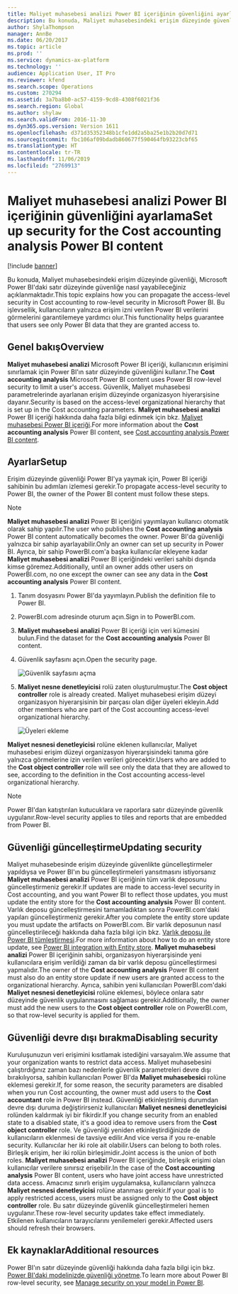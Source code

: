 ```yaml
---
title: Maliyet muhasebesi analizi Power BI içeriğinin güvenliğini ayarlama
description: Bu konuda, Maliyet muhasebesindeki erişim düzeyinde güvenliği, Microsoft Power BI'daki satır düzeyinde güvenliğe nasıl yayabileceğiniz açıklanmaktadır. Bu işlevsellik, kullanıcıların yalnızca erişim izni verilen Power BI verilerini görmelerini garantilemeye yardımcı olur.
author: ShylaThompson
manager: AnnBe
ms.date: 06/20/2017
ms.topic: article
ms.prod: ''
ms.service: dynamics-ax-platform
ms.technology: ''
audience: Application User, IT Pro
ms.reviewer: kfend
ms.search.scope: Operations
ms.custom: 270294
ms.assetid: 3a7ba8b0-ac57-4159-9cd8-4308f6021f36
ms.search.region: Global
ms.author: shylaw
ms.search.validFrom: 2016-11-30
ms.dyn365.ops.version: Version 1611
ms.openlocfilehash: d371d35352348b1cfe1dd2a5ba25e1b2b20d7d71
ms.sourcegitcommit: fbc106af09bdadb860677f590464fb93223cbf65
ms.translationtype: HT
ms.contentlocale: tr-TR
ms.lasthandoff: 11/06/2019
ms.locfileid: "2769913"
---
```

# <a name="set-up-security-for-the-cost-accounting-analysis-power-bi-content"></a><span data-ttu-id="ef8de-104">Maliyet muhasebesi analizi Power BI içeriğinin güvenliğini ayarlama</span><span class="sxs-lookup"><span data-stu-id="ef8de-104">Set up security for the Cost accounting analysis Power BI content</span></span>

[!include [banner](../includes/banner.md)]

<span data-ttu-id="ef8de-105">Bu konuda, Maliyet muhasebesindeki erişim düzeyinde güvenliği, Microsoft Power BI'daki satır düzeyinde güvenliğe nasıl yayabileceğiniz açıklanmaktadır.</span><span class="sxs-lookup"><span data-stu-id="ef8de-105">This topic explains how you can propagate the access-level security in Cost accounting to row-level security in Microsoft Power BI.</span></span> <span data-ttu-id="ef8de-106">Bu işlevsellik, kullanıcıların yalnızca erişim izni verilen Power BI verilerini görmelerini garantilemeye yardımcı olur.</span><span class="sxs-lookup"><span data-stu-id="ef8de-106">This functionality helps guarantee that users see only Power BI data that they are granted access to.</span></span>

## <a name="overview"></a><span data-ttu-id="ef8de-107">Genel bakış</span><span class="sxs-lookup"><span data-stu-id="ef8de-107">Overview</span></span>

<span data-ttu-id="ef8de-108">**Maliyet muhasebesi analizi** Microsoft Power BI içeriği, kullanıcının erişimini sınırlamak için Power BI'ın satır düzeyinde güvenliğini kullanır.</span><span class="sxs-lookup"><span data-stu-id="ef8de-108">The **Cost accounting analysis** Microsoft Power BI content uses Power BI row-level security to limit a user's access.</span></span> <span data-ttu-id="ef8de-109">Güvenlik, Maliyet muhasebesi parametrelerinde ayarlanan erişim düzeyinde organizasyon hiyerarşisine dayanır.</span><span class="sxs-lookup"><span data-stu-id="ef8de-109">Security is based on the access-level organizational hierarchy that is set up in the Cost accounting parameters.</span></span> <span data-ttu-id="ef8de-110">**Maliyet muhasebesi analizi** Power BI içeriği hakkında daha fazla bilgi edinmek için bkz. [Maliyet muhasebesi Power BI içeriği](cost-accounting-analysis-content-pack.md).</span><span class="sxs-lookup"><span data-stu-id="ef8de-110">For more information about the **Cost accounting analysis** Power BI content, see [Cost accounting analysis Power BI content](cost-accounting-analysis-content-pack.md).</span></span>

## <a name="setup"></a><span data-ttu-id="ef8de-111">Ayarlar</span><span class="sxs-lookup"><span data-stu-id="ef8de-111">Setup</span></span>
<span data-ttu-id="ef8de-112">Erişim düzeyinde güvenliği Power BI'ya yaymak için, Power BI içeriği sahibinin bu adımları izlemesi gerekir.</span><span class="sxs-lookup"><span data-stu-id="ef8de-112">To propagate access-level security to Power BI, the owner of the Power BI content must follow these steps.</span></span>

> [!NOTE]
> <span data-ttu-id="ef8de-113">**Maliyet muhasebesi analizi** Power BI içeriğini yayımlayan kullanıcı otomatik olarak sahip yapılır.</span><span class="sxs-lookup"><span data-stu-id="ef8de-113">The user who publishes the **Cost accounting analysis** Power BI content automatically becomes the owner.</span></span> <span data-ttu-id="ef8de-114">Power BI'da güvenliği yalnızca bir sahip ayarlayabilir.</span><span class="sxs-lookup"><span data-stu-id="ef8de-114">Only an owner can set up security in Power BI.</span></span> <span data-ttu-id="ef8de-115">Ayrıca, bir sahip PowerBI.com'a başka kullanıcılar ekleyene kadar **Maliyet muhasebesi analizi** Power BI içeriğindeki verileri sahibi dışında kimse göremez.</span><span class="sxs-lookup"><span data-stu-id="ef8de-115">Additionally, until an owner adds other users on PowerBI.com, no one except the owner can see any data in the **Cost accounting analysis** Power BI content.</span></span>

1. <span data-ttu-id="ef8de-116">Tanım dosyasını Power BI'da yayımlayın.</span><span class="sxs-lookup"><span data-stu-id="ef8de-116">Publish the definition file to Power BI.</span></span>
2. <span data-ttu-id="ef8de-117">PowerBI.com adresinde oturum açın.</span><span class="sxs-lookup"><span data-stu-id="ef8de-117">Sign in to PowerBI.com.</span></span>
3. <span data-ttu-id="ef8de-118">**Maliyet muhasebesi analizi** Power BI içeriği için veri kümesini bulun.</span><span class="sxs-lookup"><span data-stu-id="ef8de-118">Find the dataset for the **Cost accounting analysis** Power BI content.</span></span>
4. <span data-ttu-id="ef8de-119">Güvenlik sayfasını açın.</span><span class="sxs-lookup"><span data-stu-id="ef8de-119">Open the security page.</span></span>

    ![Güvenlik sayfasını açma](./media/CA-picture-1.png)

5. <span data-ttu-id="ef8de-121">**Maliyet nesne denetleyicisi** rolü zaten oluşturulmuştur.</span><span class="sxs-lookup"><span data-stu-id="ef8de-121">The **Cost object controller** role is already created.</span></span> <span data-ttu-id="ef8de-122">Maliyet muhasebesi erişim düzeyi organizasyon hiyerarşisinin bir parçası olan diğer üyeleri ekleyin.</span><span class="sxs-lookup"><span data-stu-id="ef8de-122">Add other members who are part of the Cost accounting access-level organizational hierarchy.</span></span>

    ![Üyeleri ekleme](./media/CA-picture-2.png)

<span data-ttu-id="ef8de-124">**Maliyet nesnesi denetleyicisi** rolüne eklenen kullanıcılar, Maliyet muhasebesi erişim düzeyi organizasyon hiyerarşisindeki tanıma göre yalnızca görmelerine izin verilen verileri görecektir.</span><span class="sxs-lookup"><span data-stu-id="ef8de-124">Users who are added to the **Cost object controller** role will see only the data that they are allowed to see, according to the definition in the Cost accounting access-level organizational hierarchy.</span></span>

> [!NOTE]
> <span data-ttu-id="ef8de-125">Power BI'dan katıştırılan kutucuklara ve raporlara satır düzeyinde güvenlik uygulanır.</span><span class="sxs-lookup"><span data-stu-id="ef8de-125">Row-level security applies to tiles and reports that are embedded from Power BI.</span></span>

## <a name="updating-security"></a><span data-ttu-id="ef8de-126">Güvenliği güncelleştirme</span><span class="sxs-lookup"><span data-stu-id="ef8de-126">Updating security</span></span>
<span data-ttu-id="ef8de-127">Maliyet muhasebesinde erişim düzeyinde güvenlikte güncelleştirmeler yapıldıysa ve Power BI'ın bu güncelleştirmeleri yansıtmasını istiyorsanız **Maliyet muhasebesi analizi** Power BI içeriğinin tüm varlık deposunu güncelleştirmeniz gerekir.</span><span class="sxs-lookup"><span data-stu-id="ef8de-127">If updates are made to access-level security in Cost accounting, and you want Power BI to reflect those updates, you must update the entity store for the **Cost accounting analysis** Power BI content.</span></span> <span data-ttu-id="ef8de-128">Varlık deposu güncelleştirmesini tamamladıktan sonra PowerBI.com'daki yapıları güncelleştirmeniz gerekir.</span><span class="sxs-lookup"><span data-stu-id="ef8de-128">After you complete the entity store update you must update the artifacts on PowerBI.com.</span></span> <span data-ttu-id="ef8de-129">Bir varlık deposunun nasıl güncelleştirileceği hakkında daha fazla bilgi için bkz. [Varlık deposu ile Power BI tümleştirmesi](power-bi-integration-entity-store.md#update-entity-store).</span><span class="sxs-lookup"><span data-stu-id="ef8de-129">For more information about how to do an entity store update, see [Power BI integration with Entity store](power-bi-integration-entity-store.md#update-entity-store).</span></span> <span data-ttu-id="ef8de-130">**Maliyet muhasebesi analizi** Power BI içeriğinin sahibi, organizasyon hiyerarşisinde yeni kullanıcılara erişim verildiği zaman da bir varlık deposu güncelleştirmesi yapmalıdır.</span><span class="sxs-lookup"><span data-stu-id="ef8de-130">The owner of the **Cost accounting analysis** Power BI content must also do an entity store update if new users are granted access to the organizational hierarchy.</span></span> <span data-ttu-id="ef8de-131">Ayrıca, sahibin yeni kullanıcıları PowerBI.com'daki **Maliyet nesnesi denetleyicisi** rolüne eklemesi, böylece onlara satır düzeyinde güvenlik uygulanmasını sağlaması gerekir.</span><span class="sxs-lookup"><span data-stu-id="ef8de-131">Additionally, the owner must add the new users to the **Cost object controller** role on PowerBI.com, so that row-level security is applied for them.</span></span>

## <a name="disabling-security"></a><span data-ttu-id="ef8de-132">Güvenliği devre dışı bırakma</span><span class="sxs-lookup"><span data-stu-id="ef8de-132">Disabling security</span></span>
<span data-ttu-id="ef8de-133">Kuruluşunuzun veri erişimini kısıtlamak istediğini varsayalım.</span><span class="sxs-lookup"><span data-stu-id="ef8de-133">We assume that your organization wants to restrict data access.</span></span> <span data-ttu-id="ef8de-134">Maliyet muhasebesini çalıştırdığınız zaman bazı nedenlerle güvenlik parametreleri devre dışı bırakılıyorsa, sahibin kullanıcıları Power BI'da **Maliyet muhasebesici** rolüne eklemesi gerekir.</span><span class="sxs-lookup"><span data-stu-id="ef8de-134">If, for some reason, the security parameters are disabled when you run Cost accounting, the owner must add users to the **Cost accountant** role in Power BI instead.</span></span> <span data-ttu-id="ef8de-135">Güvenliği etkinleştirilmiş durumdan devre dışı duruma değiştirirseniz kullanıcıları **Maliyet nesnesi denetleyicisi** rolünden kaldırmak iyi bir fikirdir.</span><span class="sxs-lookup"><span data-stu-id="ef8de-135">If you change security from an enabled state to a disabled state, it's a good idea to remove users from the **Cost object controller** role.</span></span> <span data-ttu-id="ef8de-136">Ve güvenliği yeniden etkinleştirdiğinizde de kullanıcıların eklenmesi de tavsiye edilir.</span><span class="sxs-lookup"><span data-stu-id="ef8de-136">And vice versa if you re-enable security.</span></span> <span data-ttu-id="ef8de-137">Kullanıcılar her iki role ait olabilir.</span><span class="sxs-lookup"><span data-stu-id="ef8de-137">Users can belong to both roles.</span></span> <span data-ttu-id="ef8de-138">Birleşik erişim, her iki rolün birleşimidir.</span><span class="sxs-lookup"><span data-stu-id="ef8de-138">Joint access is the union of both roles.</span></span> <span data-ttu-id="ef8de-139">**Maliyet muhasebesi analizi** Power BI içeriğinde, birleşik erişimi olan kullanıcılar verilere sınırsız erişebilir.</span><span class="sxs-lookup"><span data-stu-id="ef8de-139">In the case of the **Cost accounting analysis** Power BI content, users who have joint access have unrestricted data access.</span></span> <span data-ttu-id="ef8de-140">Amacınız sınırlı erişim uygulamaksa, kullanıcıların yalnızca **Maliyet nesnesi denetleyicisi** rolüne atanması gerekir.</span><span class="sxs-lookup"><span data-stu-id="ef8de-140">If your goal is to apply restricted access, users must be assigned only to the **Cost object controller** role.</span></span> <span data-ttu-id="ef8de-141">Bu satır düzeyinde güvenlik güncelleştirmeleri hemen uygulanır.</span><span class="sxs-lookup"><span data-stu-id="ef8de-141">These row-level security updates take effect immediately.</span></span> <span data-ttu-id="ef8de-142">Etkilenen kullanıcıların tarayıcılarını yenilemeleri gerekir.</span><span class="sxs-lookup"><span data-stu-id="ef8de-142">Affected users should refresh their browsers.</span></span>

## <a name="additional-resources"></a><span data-ttu-id="ef8de-143">Ek kaynaklar</span><span class="sxs-lookup"><span data-stu-id="ef8de-143">Additional resources</span></span>
<span data-ttu-id="ef8de-144">Power BI'ın satır düzeyinde güvenliği hakkında daha fazla bilgi için bkz. [Power BI'daki modelinizde güvenliği yönetme](https://powerbi.microsoft.com/documentation/powerbi-admin-rls/#manage-security-on-your-model).</span><span class="sxs-lookup"><span data-stu-id="ef8de-144">To learn more about Power BI row-level security, see [Manage security on your model in Power BI](https://powerbi.microsoft.com/documentation/powerbi-admin-rls/#manage-security-on-your-model).</span></span>
